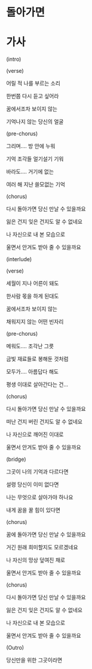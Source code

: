 # 돌아가면

# 가사

(intro)

(verse)

어릴 적 나를 부르는 소리

한번쯤 다시 듣고 싶어라

꿈에서조차 보이지 않는

기억나지 않는 당신의 얼굴

(pre-chorus)

그리며.... 방 안에 누워

기억 조각들 얼기설기 기워

바라도.... 거기에 없는

여러 해 지난 쓸모없는 기억

(chorus)

다시 돌아가면 당신 만날 수 있을까요

잃은 건지 잊은 건지도 알 수 없네요

나 자신으로 내 본 모습으로

울면서 안겨도 받아 줄 수 있을까요

(interlude)

(verse)

세월이 지나 어른이 돼도

한사람 몫을 하게 된대도

꿈에서조차 보이지 않는

채워지지 않는 어떤 빈자리

(pre-chorus)

메워도.... 조각난 그릇

금빛 재료들로 봉해둔 것처럼

모두가.... 아름답다 해도

평생 이대로 살아간다는 건...

(chorus)

다시 돌아가면 당신 만날 수 있을까요

떠난 건지 버린 건지도 알 수 없네요

나 자신으로 깨어진 이대로

울면서 안겨도 받아 줄 수 있을까요

(bridge)

그곳이 나의 기억과 다르다면

설령 당신이 이미 없다면

나는 무엇으로 살아가야 하나요

내게 꿈을 꿀 힘이 있다면

(chorus)

꿈에 돌아가면 당신 만날 수 있을까요

거긴 원래 희미할지도 모르겠네요

나 자신의 망상 덮여진 채로

울면서 안겨도 받아 줄 수 있을까요

(chorus)

다시 돌아가면 당신 만날 수 있을까요

잃은 건지 잊은 건지도 알 수 없네요

나 자신으로 내 본 모습으로

울면서 안겨도 받아 줄 수 있을까요

(Outro)

당신만을 위한 그곳이라면
